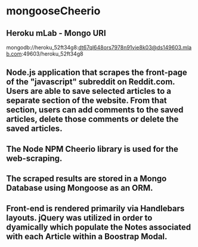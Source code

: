 # mongooseCheerio


## Heroku mLab - Mongo URI
mongodb://heroku_52ft34g8:dt67ql648ors7978n91vie8k03@ds149603.mlab.com:49603/heroku_52ft34g8

## Node.js application that scrapes the front-page of the "javascript" subreddit on Reddit.com. Users are able to save selected articles to a separate section of the website.  From that section, users can add comments to the saved articles, delete those comments or delete the saved articles.

##  The Node NPM Cheerio library is used for the web-scraping.  
## The scraped results are stored in a Mongo Database using Mongoose as an ORM.  

## Front-end is rendered primarily via Handlebars layouts. jQuery was utilized in order to dyamically which populate the Notes associated with each Article within a Boostrap Modal.